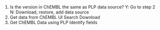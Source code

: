 1. Is the version in ChEMBL the same as PLP data source?
Y:  Go to step 2
N:  Download, restore, add data source
2. Get data from ChEMBL UI
Search
Download 
3. Get ChEMBL Data using PLP
Identify fields 

